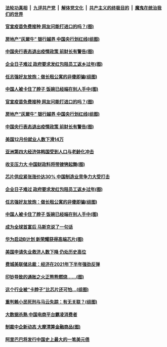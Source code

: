 ####  [法轮功真相](../../../../basic/blob/master/README.md?t=01101302) &nbsp;|&nbsp; [九评共产党](../../../../9ping.md/blob/master/README.md?t=01101302) &nbsp;|&nbsp; [解体党文化](../../../../jtdwh.md/blob/master/README.md?t=01101302)  &nbsp;|&nbsp; [共产主义的终极目的](../../../../gczydzjmd.md/blob/master/README.md?t=01101302) &nbsp;|&nbsp; [魔鬼在统治我们的世界](../../../../mgztzwmdsj.md/blob/master/README.md?t=01101302) 

#### [官宣疫苗免费接种 网友问能打进口的吗？(图)](../pages/p5/958627.md?t=01101302) 

#### [房地产“灰犀牛” 银行越界 中国央行划红线(组图)](../pages/p5/958591.md?t=01101302) 

#### [中国央行表态退出疫情政策 前财长有警告(图)](../pages/p5/958583.md?t=01101302) 

#### [企业日子难过 政府要求发红包阻员工返乡过年(图)](../pages/p5/958519.md?t=01101302) 

#### [任志强好友放炮：做长租公寓的非傻即骗(组图)](../pages/p5/958507.md?t=01101302) 

#### [中国人被卡住了脖子 饭碗已经端在别人手中(图)](../pages/p5/958400.md?t=01101302) 

#### [官宣疫苗免费接种 网友问能打进口的吗？(图)](../pages/p5/958627.md?t=01101302) 

#### [房地产“灰犀牛” 银行越界 中国央行划红线(组图)](../pages/p5/958591.md?t=01101302) 

#### [中国央行表态退出疫情政策 前财长有警告(图)](../pages/p5/958583.md?t=01101302) 

#### [美国12月份就业人数下滑14万](../pages/p5/958573.md?t=01101302) 

#### [亚洲第四大经济体韩国受到人口与老龄化冲击](../pages/p5/958572.md?t=01101302) 

#### [收支压力大 中国财政料将带镣铐起舞(图)](../pages/p5/958556.md?t=01101302) 

#### [芯片供应紧张涨价达30% 中国制造业竞争力大受打击](../pages/p5/958559.md?t=01101302) 

#### [企业日子难过 政府要求发红包阻员工返乡过年(图)](../pages/p5/958519.md?t=01101302) 

#### [任志强好友放炮：做长租公寓的非傻即骗(组图)](../pages/p5/958507.md?t=01101302) 

#### [中国人被卡住了脖子 饭碗已经端在别人手中(图)](../pages/p5/958400.md?t=01101302) 

#### [成为全球首富后 马斯克说了一句话](../pages/p5/958498.md?t=01101302) 

#### [华为启动B计划 新荣耀获得高端芯片(图)](../pages/p5/958496.md?t=01101302) 

#### [美国申请失业救济人数下降 仍处历史高位](../pages/p5/958486.md?t=01101302) 

#### [费城美联储总裁：经济在2021年下半年强劲反弹](../pages/p5/958485.md?t=01101302) 

#### [印钞导致的通胀之火正熊熊燃烧……(图)](../pages/p5/958419.md?t=01101302) 

#### [这个行业被“卡脖子”比芯片还可怕…(组图)](../pages/p5/958431.md?t=01101302) 

#### [重判赖小民死刑与马云失踪：有无关联？(组图)](../pages/p5/958425.md?t=01101302) 

#### [大数据杀熟 中国电商平台霸凌消费者](../pages/p5/958398.md?t=01101302) 

#### [制裁中企新动态 大摩清算金融商品(图)](../pages/p5/958391.md?t=01101302) 

#### [阿里巴巴将发行中国史上最大的一笔美元债](../pages/p5/958382.md?t=01101302) 

